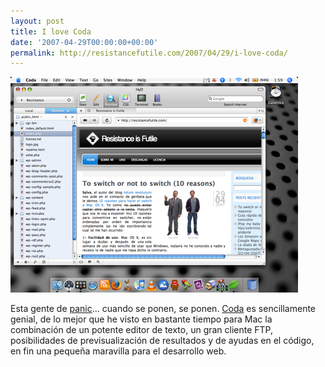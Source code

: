 ```yaml
---
layout: post
title: I love Coda
date: '2007-04-29T00:00:00+00:00'
permalink: http://resistancefutile.com/2007/04/29/i-love-coda/
---
```

<img class="centro_borde" src='/assets/escritorio.png' alt='Coda' />

Esta gente de <a href="http://www.panic.com/">panic</a>... cuando se ponen, se ponen. <a href="http://www.panic.com/coda/">Coda</a> es sencillamente genial, de lo mejor que he visto en bastante tiempo para Mac la combinación de un potente editor de texto, un gran cliente FTP, posibilidades de previsualización de resultados y de ayudas en el código, en fin una pequeña maravilla para el desarrollo web.

